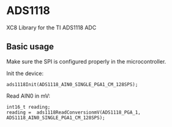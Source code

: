 # ADS1118
XC8 Library for the TI ADS1118 ADC

## Basic usage
Make sure the SPI is configured properly in the microcontroller.

Init the device:

    ads1118Init(ADS1118_AIN0_SINGLE_PGA1_CM_128SPS);

Read  AIN0 in mV:

    int16_t reading;
    reading =  ads1118ReadConversionmV(ADS1118_PGA_1, ADS1118_AIN0_SINGLE_PGA1_CM_128SPS);


<!--stackedit_data:
eyJoaXN0b3J5IjpbMTg0MTEzMDEwOSw5MDU0OTQ2NzYsLTExMD
Y5MTE1MTddfQ==
-->
